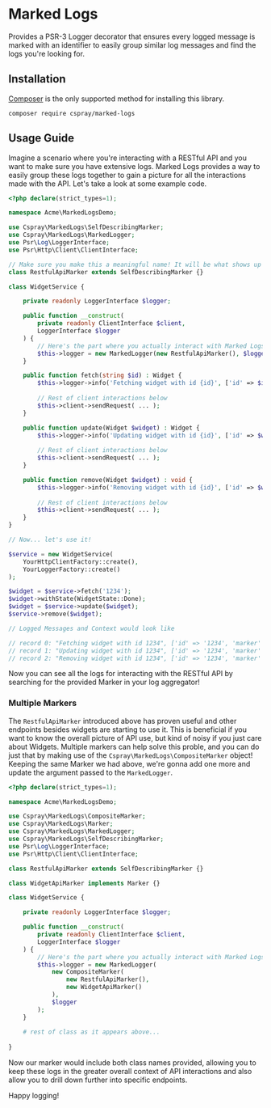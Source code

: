 # Marked Logs

Provides a PSR-3 Logger decorator that ensures every logged message is marked with an identifier to easily group similar log messages and find the logs you're looking for.

## Installation

[Composer](https://getcomposer.org) is the only supported method for installing this library.

```
composer require cspray/marked-logs
```

## Usage Guide

Imagine a scenario where you're interacting with a RESTful API and you want to make sure you have extensive logs. Marked Logs provides a way to easily group these logs together to gain a picture for all the interactions made with the API. Let's take a look at some example code.

```php
<?php declare(strict_types=1);

namespace Acme\MarkedLogsDemo;

use Cspray\MarkedLogs\SelfDescribingMarker;
use Cspray\MarkedLogs\MarkedLogger;
use Psr\Log\LoggerInterface;
use Psr\Http\Client\ClientInterface;

// Make sure you make this a meaningful name! It will be what shows up as the marker in your logs
class RestfulApiMarker extends SelfDescribingMarker {}

class WidgetService {

    private readonly LoggerInterface $logger;

    public function __construct(
        private readonly ClientInterface $client,
        LoggerInterface $logger
    ) {
        // Here's the part where you actually interact with Marked Logs!
        $this->logger = new MarkedLogger(new RestfulApiMarker(), $logger);
    }

    public function fetch(string $id) : Widget {
        $this->logger->info('Fetching widget with id {id}', ['id' => $id]);
        
        // Rest of client interactions below
        $this->client->sendRequest( ... );
    }

    public function update(Widget $widget) : Widget {
        $this->logger->info('Updating widget with id {id}', ['id' => $widget->id]);
        
        // Rest of client interactions below
        $this->client->sendRequest( ... );
    }

    public function remove(Widget $widget) : void {
        $this->logger->info('Removing widget with id {id}', ['id' => $widget->id]); 
        
        // Rest of client interactions below
        $this->client->sendRequest( ... );
    }
}

// Now... let's use it!

$service = new WidgetService(
    YourHttpClientFactory::create(),
    YourLoggerFactory::create()
);

$widget = $service->fetch('1234');
$widget->withState(WidgetState::Done);
$widget = $service->update($widget);
$service->remove($widget);

// Logged Messages and Context would look like

// record 0: "Fetching widget with id 1234", ['id' => '1234', 'marker' => ['Acme\MarkedLogsDemo\RestfulApiMarker']]
// record 1: "Updating widget with id 1234", ['id' => '1234', 'marker' => ['Acme\MarkedLogsDemo\RestfulApiMarker']]
// record 2: "Removing widget with id 1234", ['id' => '1234', 'marker' => ['Acme\MarkedLogsDemo\RestfulApiMarker']]
```

Now you can see all the logs for interacting with the RESTful API by searching for the provided Marker in your log aggregator!

### Multiple Markers

The `RestfulApiMarker` introduced above has proven useful and other endpoints besides widgets are starting to use it. This 
is beneficial if you want to know the overall picture of API use, but kind of noisy if you just care about Widgets. Multiple 
markers can help solve this proble, and you can do just that by making use of the `Cspray\MarkedLogs\CompositeMarker` object! 
Keeping the same Marker we had above, we're gonna add one more and update the argument passed to the `MarkedLogger`.

```php
<?php declare(strict_types=1);

namespace Acme\MarkedLogsDemo;

use Cspray\MarkedLogs\CompositeMarker;
use Cspray\MarkedLogs\Marker;
use Cspray\MarkedLogs\MarkedLogger;
use Cspray\MarkedLogs\SelfDescribingMarker;
use Psr\Log\LoggerInterface;
use Psr\Http\Client\ClientInterface;

class RestfulApiMarker extends SelfDescribingMarker {}

class WidgetApiMarker implements Marker {}

class WidgetService {

    private readonly LoggerInterface $logger;

    public function __construct(
        private readonly ClientInterface $client,
        LoggerInterface $logger
    ) {
        // Here's the part where you actually interact with Marked Logs!
        $this->logger = new MarkedLogger(
            new CompositeMarker(
                new RestfulApiMarker(), 
                new WidgetApiMarker()
            ), 
            $logger
        );
    }
    
    # rest of class as it appears above...
    
}
```

Now our marker would include both class names provided, allowing you to keep these logs in the greater overall context of 
API interactions and also allow you to drill down further into specific endpoints.

Happy logging!